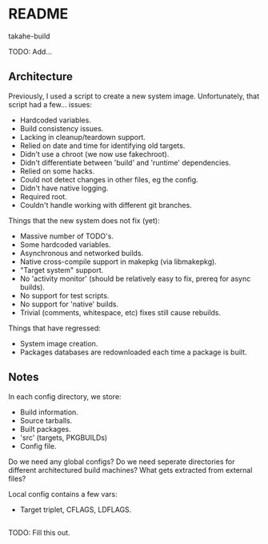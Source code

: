 # README #

takahe-build

TODO: Add...

## Architecture ##

Previously, I used a script to create a new system image.
Unfortunately, that script had a few... issues:

- Hardcoded variables.
- Build consistency issues.
- Lacking in cleanup/teardown support.
- Relied on date and time for identifying old targets.
- Didn't use a chroot (we now use fakechroot).
- Didn't differentiate between 'build' and 'runtime' dependencies.
- Relied on some hacks.
- Could not detect changes in other files, eg the config.
- Didn't have native logging.
- Required root.
- Couldn't handle working with different git branches.

Things that the new system does not fix (yet):

- Massive number of TODO's.
- Some hardcoded variables.
- Asynchronous and networked builds.
- Native cross-compile support in makepkg (via libmakepkg).
- "Target system" support.
- No 'activity monitor' (should be relatively easy to fix, prereq for async
  builds).
- No support for test scripts.
- No support for 'native' builds.
- Trivial (comments, whitespace, etc) fixes still cause rebuilds.

Things that have regressed:

- System image creation.
- Packages databases are redownloaded each time a package is built.

## Notes ##

In each config directory, we store:

- Build information.
- Source tarballs.
- Built packages.
- 'src' (targets, PKGBUILDs)
- Config file.

Do we need any global configs?
Do we need seperate directories for different architectured build machines?
What gets extracted from external files?

Local config contains a few vars: 

- Target triplet, CFLAGS, LDFLAGS.

## ##

TODO: Fill this out.
